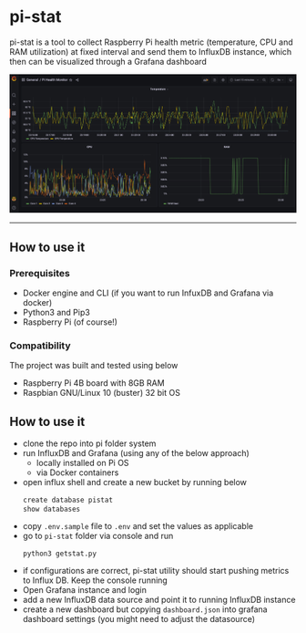# pi-stat

pi-stat is a tool to collect Raspberry Pi health metric (temperature, CPU and RAM utilization) at fixed interval and send them to InfluxDB instance, which then can be visualized through a Grafana dashboard

![grafana dashboard](blob/image/pi-stat-dashboard.png)

---

## How to use it
### Prerequisites
- Docker engine and CLI (if you want to run InfuxDB and Grafana via docker)
- Python3 and Pip3
- Raspberry Pi (of course!)

### Compatibility
The project was built and tested using below 
- Raspberry Pi 4B board with 8GB RAM
- Raspbian GNU/Linux 10 (buster) 32 bit OS

## How to use it
- clone the repo into pi folder system
- run InfluxDB and Grafana (using any of the below approach)
    - locally installed on Pi OS
    - via Docker containers
- open influx shell and create a new bucket by running below
    ```
    create database pistat
    show databases
    ```
- copy `.env.sample` file to `.env` and set the values as applicable
- go to `pi-stat` folder via console and run
    ```
    python3 getstat.py
    ```
- if configurations are correct, pi-stat utility should start pushing metrics to Influx DB. Keep the console running
- Open Grafana instance and login
- add a new InfluxDB data source and point it to running InfluxDB instance
- create a new dashboard but copying `dashboard.json` into grafana dashboard settings (you might need to adjust the datasource)